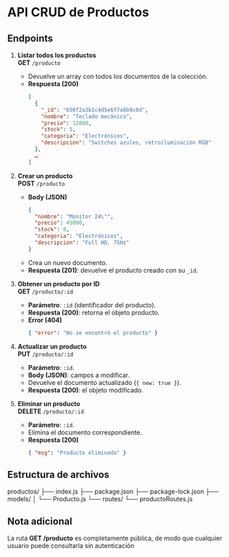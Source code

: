 # API CRUD de Productos

## Endpoints
1. **Listar todos los productos**  
   **GET** `/producto`  
   - Devuelve un array con todos los documentos de la colección.  
   - **Respuesta (200)**  
     ```json
     [
       {
         "_id": "650f2a3b1c4d5e6f7a8b9c0d",
         "nombre": "Teclado mecánico",
         "precio": 12000,
         "stock": 5,
         "categoria": "Electrónicos",
         "descripcion": "Switches azules, retroiluminación RGB"
       },
       …
     ]
     ```

2. **Crear un producto**  
   **POST** `/producto`  
   - **Body (JSON)**  
     ```json
     {
       "nombre": "Monitor 24\"",
       "precio": 45000,
       "stock": 8,
       "categoria": "Electrónicos",
       "descripcion": "Full HD, 75Hz"
     }
     ```  
   - Crea un nuevo documento.  
   - **Respuesta (201)**: devuelve el producto creado con su `_id`.

3. **Obtener un producto por ID**  
   **GET** `/producto/:id`  
   - **Parámetro**: `:id` (identificador del producto).  
   - **Respuesta (200)**: retorna el objeto producto.  
   - **Error (404)**  
     ```json
     { "error": "No se encontró el producto" }
     ```

4. **Actualizar un producto**  
   **PUT** `/producto/:id`  
   - **Parámetro**: `:id`.  
   - **Body (JSON)**: campos a modificar.  
   - Devuelve el documento actualizado (`{ new: true }`).  
   - **Respuesta (200)**: el objeto modificado.

5. **Eliminar un producto**  
   **DELETE** `/producto/:id`  
   - **Parámetro**: `:id`.  
   - Elimina el documento correspondiente.  
   - **Respuesta (200)**  
     ```json
     { "msg": "Producto eliminado" }
     ```

## Estructura de archivos
productos/
├── index.js
├── package.json
├── package-lock.json
├── models/
│ └── Producto.js
└── routes/
└── productoRoutes.js

## Nota adicional
La ruta **GET /producto** es completamente pública, de modo que cualquier usuario puede consultarla sin autenticación
